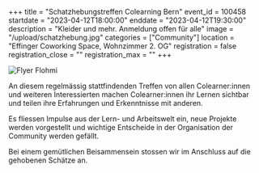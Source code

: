 +++
title = "Schatzhebungstreffen Colearning Bern"
event_id = 100458
startdate = "2023-04-12T18:00:00"
enddate = "2023-04-12T19:30:00"
description = "Kleider und mehr. Anmeldung offen für alle"
image = "/upload/schatzhebung.jpg"
categories = ["Community"]
location = "Effinger Coworking Space, Wohnzimmer 2. OG"
registration = false
registration_close = ""
registration_max = ""
+++

![Flyer Flohmi](/upload/schatzhebung.jpg)
                       
An diesem regelmässig stattfindenden Treffen von allen Colearner:innen und weiteren Interessierten machen Colearner:innen ihr Lernen sichtbar und teilen ihre Erfahrungen und Erkenntnisse mit anderen.

Es fliessen Impulse aus der Lern- und Arbeitswelt ein, neue Projekte werden vorgestellt und wichtige Entscheide in der Organisation der Community werden gefällt.

Bei einem gemütlichen Beisammensein stossen wir im Anschluss auf die gehobenen Schätze an.
